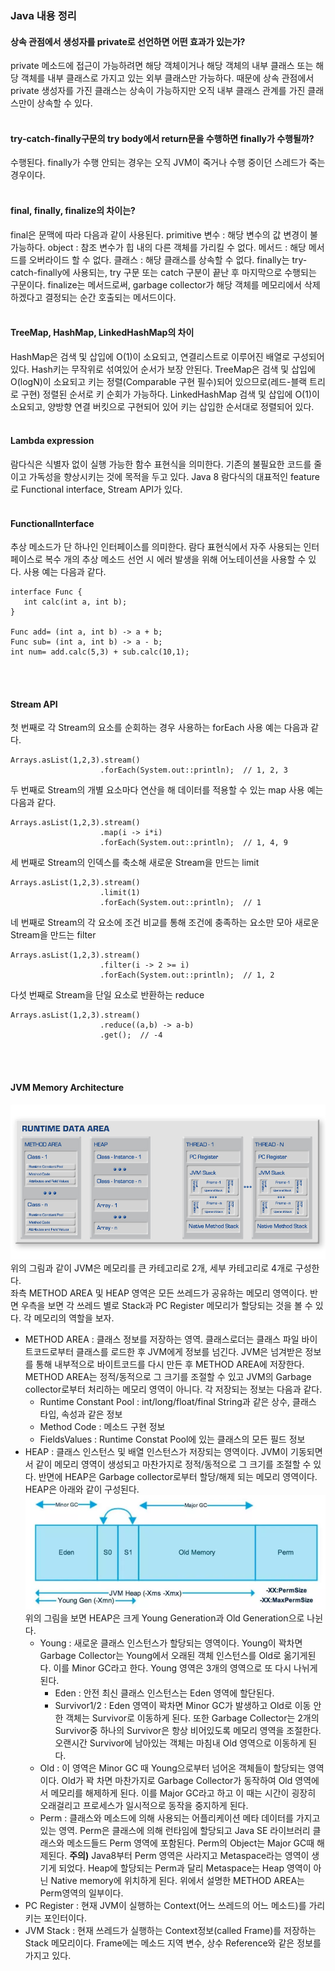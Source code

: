 <h3>Java 내용 정리</h3>



<h4>상속 관점에서 생성자를 private로 선언하면 어떤 효과가 있는가?</h4>
private 메소드에 접근이 가능하려면 해당 객체이거나 해당 객체의 내부 클래스 또는 해당 객체를 내부 클래스로 가지고 있는 외부 클래스만 가능하다. 때문에 상속 관점에서 private 생성자를 가진 클래스는 상속이 가능하지만 오직 내부 클래스 관계를 가진 클래스만이 상속할 수 있다. 
<br>
<br>
<h4>try-catch-finally구문의 try body에서 return문을 수행하면 finally가 수행될까?</h4>
수행된다. finally가 수행 안되는 경우는 오직 JVM이 죽거나 수행 중이던 스레드가 죽는 경우이다.
<br>
<br>
<h4>final, finally, finalize의 차이는?</h4>
final은 문맥에 따라 다음과 같이 사용된다.
primitive 변수 : 해당 변수의 값 변경이 불가능하다.
object : 참조 변수가 힙 내의 다른 객체를 가리킬 수 없다.
메서드 : 해당 메서드를 오버라이드 할 수 없다.
클래스 : 해당 클래스를 상속할 수 없다.
finally는 try-catch-finally에 사용되는, try 구문 또는 catch 구분이 끝난 후 마지막으로 수행되는 구문이다.
finalize는 메서드로써, garbage collector가 해당 객체를 메모리에서 삭제하겠다고 결정되는 순간 호출되는 메서드이다.
<br>
<br>
<h4>TreeMap, HashMap, LinkedHashMap의 차이</h4>
HashMap은 검색 및 삽입에 O(1)이 소요되고, 연결리스트로 이루어진 배열로 구성되어 있다. Hash키는 무작위로 섞여있어 순서가 보장 안된다. TreeMap은 검색 및 삽입에 O(logN)이 소요되고 키는 정렬(Comparable 구현 필수)되어 있으므로(레드-블랙 트리로 구현) 정렬된 순서로 키 순회가 가능하다. LinkedHashMap 검색 및 삽입에 O(1)이 소요되고, 양방향 연결 버킷으로 구현되어 있어 키는 삽입한 순서대로 정렬되어 있다.
<br>
<br>
<h4>Lambda expression</h4>
람다식은 식별자 없이 실행 가능한 함수 표현식을 의미한다. 기존의 불필요한 코드를 줄이고 가독성을 향상시키는 것에 목적을 두고 있다. Java 8 람다식의 대표적인 feature로 Functional interface, Stream API가 있다.
<br>
<br>
<h4>FunctionalInterface</h4>
추상 메소드가 단 하나인 인터페이스를 의미한다. 람다 표현식에서 자주 사용되는 인터페이스로 복수 개의 추상 메소드 선언 시 에러 발생을 위해 어노테이션을 사용할 수 있다. 사용 예는 다음과 같다.

```
interface Func {
   int calc(int a, int b);
}

Func add= (int a, int b) -> a + b;
Func sub= (int a, int b) -> a - b;
int num= add.calc(5,3) + sub.calc(10,1);
```
<br>
<br>
<h4>Stream API</h4>
첫 번째로 각 Stream의 요소를 순회하는 경우 사용하는 forEach 사용 예는 다음과 같다.

```
Arrays.asList(1,2,3).stream()
                    .forEach(System.out::println);  // 1, 2, 3
```

두 번째로 Stream의 개별 요소마다 연산을 해 데이터를 적용할 수 있는 map 사용 예는 다음과 같다.

```
Arrays.asList(1,2,3).stream()
                    .map(i -> i*i)
                    .forEach(System.out::println);  // 1, 4, 9
```

세 번째로 Stream의 인덱스를 축소해 새로운 Stream을 만드는 limit

```
Arrays.asList(1,2,3).stream()
                    .limit(1)
                    .forEach(System.out::println);  // 1
```

네 번째로 Stream의 각 요소에 조건 비교를 통해 조건에 충족하는 요소만 모아 새로운 Stream을 만드는 filter

```
Arrays.asList(1,2,3).stream()
                    .filter(i -> 2 >= i)
                    .forEach(System.out::println);  // 1, 2
```

다섯 번째로 Stream을 단일 요소로 반환하는 reduce

```
Arrays.asList(1,2,3).stream()
                    .reduce((a,b) -> a-b)
                    .get();  // -4
```
<br>
<br>
<h4>JVM Memory Architecture</h4>

![runtimeDataArea](images/java/runtimeDataArea.PNG?raw=true "runtimeDataArea")
위의 그림과 같이 JVM은 메모리를 큰 카테고리로 2개, 세부 카테고리로 4개로 구성한다.  
좌측 METHOD AREA 및 HEAP 영역은 모든 쓰레드가 공유하는 메모리 영역이다. 반면 우측을 보면 각 쓰레드 별로 Stack과 PC Register 메모리가 할당되는 것을 볼 수 있다. 각 메모리의 역할을 보자.  

* METHOD AREA : 클래스 정보를 저장하는 영역. 클래스로더는 클래스 파일 바이트코드로부터 클래스를 로드한 후 JVM에게 정보를 넘긴다. JVM은 넘겨받은 정보를 통해 내부적으로 바이트코드를 다시 만든 후 METHOD AREA에 저장한다. METHOD AREA는 정적/동적으로 그 크기를 조절할 수 있고 JVM의 Garbage collector로부터 처리하는 메모리 영역이 아니다. 각 저장되는 정보는 다음과 같다.
   * Runtime Constant Pool : int/long/float/final String과 같은 상수, 클래스 타입, 속성과 같은 정보
   * Method Code : 메소드 구현 정보
   * FieldsValues : Runtime Constat Pool에 있는 클래스의 모든 필드 정보
* HEAP : 클래스 인스턴스 및 배열 인스턴스가 저장되는 영역이다. JVM이 기동되면서 같이 메모리 영역이 생성되고 마찬가지로 정적/동적으로 그 크기를 조절할 수 있다. 반면에 HEAP은 Garbage collector로부터 할당/해제 되는 메모리 영역이다. HEAP은 아래와 같이 구성된다.
![heapMemoryStructure](images/java/heapMemoryStructure.PNG?raw=true "heapMemoryStructure")
위의 그림을 보면 HEAP은 크게 Young Generation과 Old Generation으로 나뉜다.
   * Young : 새로운 클래스 인스턴스가 할당되는 영역이다. Young이 꽉차면 Garbage Collector는 Young에서 오래된 객체 인스턴스를 Old로 옮기게된다. 이를 Minor GC라고 한다. Young 영역은 3개의 영역으로 또 다시 나뉘게 된다.
      * Eden : 안전 최신 클래스 인스턴스는 Eden 영역에 할단된다.
      * Survivor1/2 : Eden 영역이 꽉차면 Minor GC가 발생하고 Old로 이동 안한 객체는 Survivor로 이동하게 된다. 또한 Garbage Collector는 2개의 Survivor중 하나의 Survivor은 항상 비어있도록 메모리 영역을 조절한다. 오랜시간 Survivor에 남아있는 객체는 마침내 Old 영역으로 이동하게 된다.
   * Old : 이 영역은 Minor GC 때 Young으로부터 넘어온 객체들이 할당되는 영역이다. Old가 꽉 차면 마찬가지로 Garbage Collector가 동작하여 Old 영역에서 메모리를 해제하게 된다. 이를 Major GC라고 하고 이 때는 시간이 굉장히 오래걸리고 프로세스가 일시적으로 동작을 중지하게 된다.
   * Perm : 클래스와 메소드에 의해 사용되는 어플리케이션 메타 데이터를 가지고 있는 영역. Perm은 클래스에 의해 런타임에 할당되고 Java SE 라이브러리 클래스와 메소드들드 Perm 영역에 포함된다. Perm의 Object는 Major GC때 해제된다. **주의)** Java8부터 Perm 영역은 사라지고 Metaspace라는 영역이 생기게 되었다. Heap에 할당되는 Perm과 달리 Metaspace는 Heap 영역이 아닌 Native memory에 위치하게 된다. 위에서 설명한 METHOD AREA는 Perm영역의 일부이다.
* PC Register : 현재 JVM이 실행하는 Context(어느 쓰레드의 어느 메소드)를 가리키는 포인터이다.
* JVM Stack : 현재 쓰레드가 실행하는 Context정보(called Frame)를 저장하는 Stack 메모리이다. Frame에는 메소드 지역 변수, 상수 Reference와 같은 정보를 가지고 있다.
 

<br>
<br>
<h4></h4>

<br>
<br>
<h4></h4>

<br>
<br>
<h4></h4>

<br>
<br>
<h4></h4>

<br>
<br>
<h4></h4>

<br>
<br>
<h4></h4>

<br>
<br>
<h4></h4>

<br>
<br>
<h4></h4>

<br>
<br>
<h4></h4>

<br>
<br>
<h4></h4>

<br>
<br>
<h4></h4>

<br>
<br>
<h4></h4>

